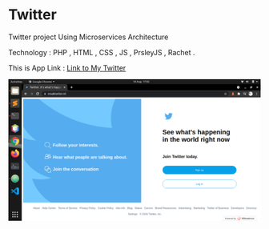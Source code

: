 # Twitter
Twitter project Using Microservices Architecture

Technology : PHP , HTML , CSS , JS , PrsleyJS , Rachet .

This is App Link : [Link to My Twitter](https://ensaktwiiter.ml/)

![alt Home](./twi.png)

